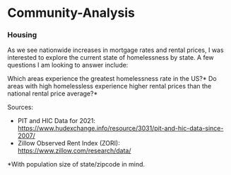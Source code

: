 # Community-Analysis

### Housing 
As we see nationwide increases in mortgage rates and rental prices, I was interested to explore the current state of homelessness by state. A few questions I am looking to answer include:

Which areas experience the greatest homelessness rate in the US?*
Do areas with high homelessless experience higher rental prices than the national rental price average?*

Sources:
- PIT and HIC Data for 2021: https://www.hudexchange.info/resource/3031/pit-and-hic-data-since-2007/
- Zillow Observed Rent Index (ZORI): https://www.zillow.com/research/data/

*With population size of state/zipcode in mind.
